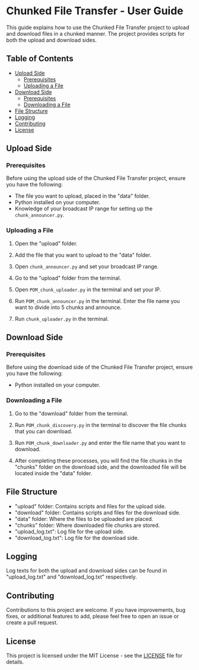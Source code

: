 # Chunked File Transfer - User Guide

This guide explains how to use the Chunked File Transfer project to upload and download files in a chunked manner. The project provides scripts for both the upload and download sides.

## Table of Contents

- [Upload Side](#upload-side)
  - [Prerequisites](#prerequisites)
  - [Uploading a File](#uploading-a-file)
- [Download Side](#download-side)
  - [Prerequisites](#prerequisites-1)
  - [Downloading a File](#downloading-a-file)
- [File Structure](#file-structure)
- [Logging](#logging)
- [Contributing](#contributing)
- [License](#license)

## Upload Side

### Prerequisites

Before using the upload side of the Chunked File Transfer project, ensure you have the following:

- The file you want to upload, placed in the "data" folder.
- Python installed on your computer.
- Knowledge of your broadcast IP range for setting up the `chunk_announcer.py`.

### Uploading a File

1. Open the "upload" folder.

2. Add the file that you want to upload to the "data" folder.

3. Open `chunk_announcer.py` and set your broadcast IP range.

4. Go to the "upload" folder from the terminal.

5. Open `POM_chunk_uploader.py` in the terminal and set your IP.

6. Run `POM_chunk_announcer.py` in the terminal. Enter the file name you want to divide into 5 chunks and announce.

7. Run `chunk_uploader.py` in the terminal.

## Download Side

### Prerequisites

Before using the download side of the Chunked File Transfer project, ensure you have the following:

- Python installed on your computer.

### Downloading a File

1. Go to the "download" folder from the terminal.

2. Run `POM_chunk_discovery.py` in the terminal to discover the file chunks that you can download.

3. Run `POM_chunk_downloader.py` and enter the file name that you want to download.

4. After completing these processes, you will find the file chunks in the "chunks" folder on the download side, and the downloaded file will be located inside the "data" folder.

## File Structure

- "upload" folder: Contains scripts and files for the upload side.
- "download" folder: Contains scripts and files for the download side.
- "data" folder: Where the files to be uploaded are placed.
- "chunks" folder: Where downloaded file chunks are stored.
- "upload_log.txt": Log file for the upload side.
- "download_log.txt": Log file for the download side.

## Logging

Log texts for both the upload and download sides can be found in "upload_log.txt" and "download_log.txt" respectively.

## Contributing

Contributions to this project are welcome. If you have improvements, bug fixes, or additional features to add, please feel free to open an issue or create a pull request.

## License

This project is licensed under the MIT License - see the [LICENSE](LICENSE) file for details.
